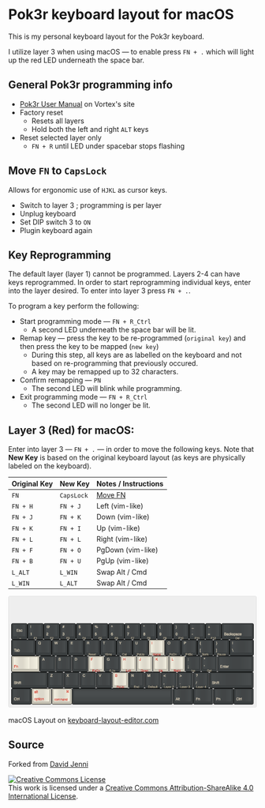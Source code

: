 # Pok3r keyboard layout for macOS
This is my personal keyboard layout for the Pok3r keyboard.

I utilize layer 3 when using macOS &mdash; to enable press `FN + .` which will light up the red LED underneath the space bar.

## General Pok3r programming info
* [Pok3r User Manual](http://www.vortexgear.tw/db/upload/webdata4/6vortex_20166523361966663.pdf) on Vortex's site
* Factory reset
    * Resets all layers
    * Hold both the left and right `ALT` keys
* Reset selected layer only
    * `FN + R` until LED under spacebar stops flashing

## <a name="Move_FN"></a>Move `FN` to `CapsLock`
Allows for ergonomic use of `HJKL` as cursor keys.

* Switch to layer 3 ; programming is per layer
* Unplug keyboard
* Set DIP switch 3 to `ON`
* Plugin keyboard again

## Key Reprogramming
The default layer (layer 1) cannot be programmed.  Layers 2-4 can have keys reprogrammed.  In order to start reprogramming individual keys, enter into the layer desired.  To enter into layer 3 press `FN + .`.

To program a key perform the following:
* Start programming mode &mdash; `FN + R_Ctrl`
    * A second LED underneath the space bar will be lit.
* Remap key &mdash; press the key to be re-programmed (`original key`) and then press the key to be mapped (`new key`)
    * During this step, all keys are as labelled on the keyboard and not based on re-programming that previously occured.
    * A key may be remapped up to 32 characters.
* Confirm remapping &mdash; `PN`
    * The second LED will blink while programming.
* Exit programming mode &mdash; `FN + R_Ctrl`
    * The second LED will no longer be lit.

## Layer 3 (Red) for macOS:
Enter into layer 3 &mdash; `FN + .` &mdash; in order to move the following keys.  Note that **New Key** is based on the original keyboard layout (as keys are physically labeled on the keyboard).

| Original Key | New Key    | Notes / Instructions |
|--------------|------------|----------------------|
| `FN`         | `CapsLock` | [Move FN](#Move_FN)  |
| `FN + H`     | `FN + J`   | Left (vim-like)      |
| `FN + J`     | `FN + K`   | Down (vim-like)      |
| `FN + K`     | `FN + I`   | Up (vim-like)        |
| `FN + L`     | `FN + L`   | Right (vim-like)     |
| `FN + F`     | `FN + O`   | PgDown (vim-like)    |
| `FN + B`     | `FN + U`   | PgUp (vim-like)      |
| `L_ALT`      | `L_WIN`    | Swap Alt / Cmd       |
| `L_WIN`      | `L_ALT`    | Swap Alt / Cmd       |



![macOS layout](img/layout-osx.png)

macOS Layout on [keyboard-layout-editor.com](http://www.keyboard-layout-editor.com#/gists/54174130972fd7be2d6efe5948dfd3cc)

## Source
Forked from [David Jenni](https://github.com/davidjenni/pok3r-layouts)
 
<a rel="license" href="http://creativecommons.org/licenses/by-sa/4.0/"><img alt="Creative Commons License" style="border-width:0" src="https://i.creativecommons.org/l/by-sa/4.0/88x31.png" /></a><br />This work is licensed under a <a rel="license" href="http://creativecommons.org/licenses/by-sa/4.0/">Creative Commons Attribution-ShareAlike 4.0 International License</a>.
